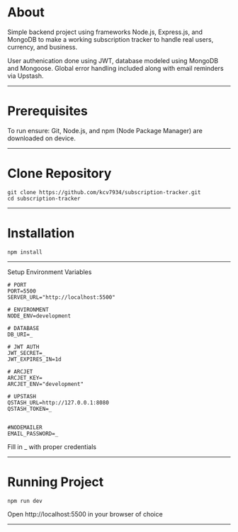 # About

Simple backend project using frameworks Node.js, Express.js, and MongoDB to make a working subscription tracker to handle real users, currency, and business.

User authenication done using JWT, database modeled using MongoDB and Mongoose. Global error handling included along with email reminders via Upstash.

****

# Prerequisites 

To run ensure: Git, Node.js, and npm (Node Package Manager) are downloaded on device.

***

# Clone Repository

```
git clone https://github.com/kcv7934/subscription-tracker.git 
cd subscription-tracker
```

****

# Installation

```
npm install
```

*******

Setup Environment Variables

```
# PORT
PORT=5500
SERVER_URL="http://localhost:5500"

# ENVIRONMENT
NODE_ENV=development

# DATABASE
DB_URI=_

# JWT AUTH
JWT_SECRET=_
JWT_EXPIRES_IN=1d

# ARCJET
ARCJET_KEY=
ARCJET_ENV="development"

# UPSTASH 
QSTASH_URL=http://127.0.0.1:8080
QSTASH_TOKEN=_


#NODEMAILER
EMAIL_PASSWORD=_
```

Fill in _ with proper credentials

***

# Running Project

```
npm run dev
```

Open http://localhost:5500 in your browser of choice

***

